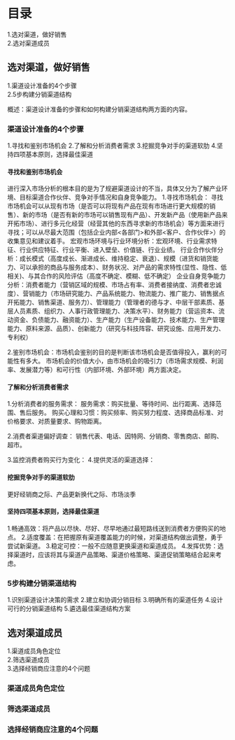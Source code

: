 # 目录
1.选对渠道，做好销售   
2.选对渠道成员   

## 选对渠道，做好销售
1.渠道设计准备的4个步骤   
2.5步构建分销渠道结构   

概述：渠道设计准备的步骤和如何构建分销渠道结构两方面的内容。

### 渠道设计准备的4个步骤
1.寻找和鉴别市场机会
2.了解和分析消费者需求
3.挖掘竞争对手的渠道软肋
4.坚持四项基本原则，选择最佳渠道

#### 寻找和鉴别市场机会
进行深入市场分析的根本目的是为了规避渠道设计的不当，具体又分为了解产业环境、目标渠道合作伙伴、竞争对手情况和自身竞争能力。
1.寻找市场机会：
  寻找市场机会可以从现有市场（是否可以将现有产品在现有市场进行更大规模的销售）、新的市场（是否有新的市场可以销售现有产品）、开发新产品（使用新产品来开拓市场）、进行多元化经营（经营其他的东西寻求新的市场机会）等方面来进行寻找；可以从尽最大范围（包括企业内部<各部门>和外部<客户、合作伙伴>）的收集意见和建议着手。
  宏观市场环境与行业环境分析：宏观环境、行业需求特征、行业供应特征、行业平衡、进入壁垒、价值链、行业业绩。
  行业合作伙伴分析：成长模式（高度成长、渐进成长、维持稳定、衰退）、规模（进货和销货能力、可以承担的商品与服务成本）、财务状况、对产品的需求特性(显性、隐性、低相关)、与其合作的风险评估（高度不确定、模糊、低不确定）
  企业自身竞争能力分析：消费者能力（营销区域的规模、市场占有率、消费者接纳度、消费者忠诚度）、营销能力（市场研究能力、产品系统能力、物流能力、推广能力、销售据点开拓能力、销售渠道、服务力）、管理能力（管理者的德与才、中层干部素质、基层人员素质、组织力、人事行政管理能力、决策水平）、财务能力（营运资本、流动资金、负债能力、融资能力）、生产能力（生产设备能力、技术能力、生产管理能力、原料来源、品质）、创新能力（研究与科技阵容、研究设施、应用开发力、专利权）

2.鉴别市场机会：市场机会鉴别的目的是判断该市场机会是否值得投入，赢利的可能性有多大。
  市场机会的价值大小，由市场机会的吸引力（市场需求规模、利润率、发展潜力等）和可行性（内部环境、外部环境）两方面决定。

#### 了解和分析消费者需求
1.分析消费者的服务需求：
  服务需求：购买批量、等待时间、出行距离、选择范围、售后服务。
  购买心理和习惯：购买频率、购买努力程度、选择商品标准、对价格要求、对质量要求、购物距离。
  
2.消费者渠道偏好调查：
  销售代表、电话、因特网、分销商、零售商店、邮购、超市。
  
3.监控消费者购买行为变化： 
4.提供灵活的渠道选择：
#### 挖掘竞争对手的渠道软肋
更好经销商之际、产品更新换代之际、市场淡季

#### 坚持四项基本原则，选择最佳渠道
1.畅通高效：将产品以尽快、尽好、尽早地通过最短路线送到消费者方便购买的地点。
2.适度覆盖：在把握原有渠道覆盖能力的时候，对渠道结构做出调整，勇于尝试新渠道。
3.稳定可控：一般不应随意更换渠道和渠道成员。
4.发挥优势：选择渠道时，应该将其与渠道产品策略、渠道价格策略、渠道促销策略结合起来考虑。

### 5步构建分销渠道结构
1.识别渠道设计决策的需求
2.建立和协调分销目标
3.明确所有的渠道任务
4.设计可行的分销渠道结构
5.遴选最佳渠道结构方案

## 选对渠道成员
1.渠道成员角色定位   
2.筛选渠道成员   
3.选择经销商应注意的4个问题    

### 渠道成员角色定位
### 筛选渠道成员
### 选择经销商应注意的4个问题
